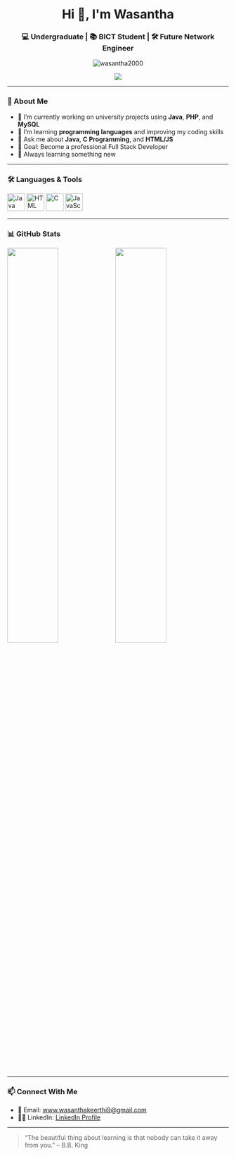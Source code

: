 
<h1 align="center">Hi 👋, I'm Wasantha</h1>
<h3 align="center">💻 Undergraduate | 📚 BICT Student | 🛠️ Future Network Engineer</h3>

<p align="center">
  <img src="https://komarev.com/ghpvc/?username=wasantha2000&label=Profile+Views&color=0e75b6&style=flat" alt="wasantha2000" />
</p>

<p align="center">
  <img src="https://readme-typing-svg.herokuapp.com?font=Fira+Code&size=20&pause=1000&color=F7A41D&center=true&vCenter=true&width=435&lines=Welcome+to+my+GitHub!;I+love+coding+and+tech!;Java+%7C+C+%7C+HTML+%7C+JavaScript;Let's+build+something+cool!+🚀" />
</p>

---

### 🌟 About Me

- 🔭 I’m currently working on university projects using **Java**, **PHP**, and **MySQL**
- 🌱 I’m learning **programming languages** and improving my coding skills
- 💬 Ask me about **Java**, **C Programming**, and **HTML/JS**
- 🎯 Goal: Become a professional Full Stack Developer
- 🧠 Always learning something new

---

### 🛠️ Languages & Tools

<p align="left">
  <img src="https://cdn.jsdelivr.net/gh/devicons/devicon/icons/java/java-original.svg" width="40" height="40" alt="Java"/>
  <img src="https://cdn.jsdelivr.net/gh/devicons/devicon/icons/html5/html5-original.svg" width="40" height="40" alt="HTML"/>
  <img src="https://cdn.jsdelivr.net/gh/devicons/devicon/icons/c/c-original.svg" width="40" height="40" alt="C"/>
  <img src="https://cdn.jsdelivr.net/gh/devicons/devicon/icons/javascript/javascript-original.svg" width="40" height="40" alt="JavaScript"/>
</p>

---

### 📊 GitHub Stats

<p align="left">
  <img src="https://github-readme-stats.vercel.app/api?username=wasantha2000&show_icons=true&theme=radical" width="48%"/>
  <img src="https://github-readme-streak-stats.herokuapp.com/?user=wasantha2000&theme=radical" width="48%"/>
</p>

---

### 📫 Connect With Me

- 📧 Email: www.wasanthakeerthi9@gmail.com
- 🧑‍💼 LinkedIn: [LinkedIn Profile](https://www.linkedin.com/in/wasantha-keerthi-281032298/?lipi=urn%3Ali%3Apage%3Ad_flagship3_profile_verification_details%3BLM8tQP%2B9SGiPvbHl36%2FZ4g%3D%3D)

---

> “The beautiful thing about learning is that nobody can take it away from you.” – B.B. King
